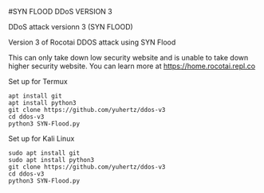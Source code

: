 #SYN FLOOD DDoS VERSION 3

DDoS attack versionn 3 (SYN FLOOD)

Version 3 of Rocotai DDOS attack using SYN Flood

This can only take down low security website and is unable to take down higher security website. You can learn more at https://home.rocotai.repl.co


Set up for Termux
```
apt install git
apt install python3
git clone https://github.com/yuhertz/ddos-v3
cd ddos-v3
python3 SYN-Flood.py
```

Set up for Kali Linux
```
sudo apt install git
sudo apt install python3
git clone https://github.com/yuhertz/ddos-v3
cd ddos-v3
python3 SYN-Flood.py
```

